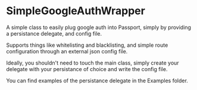 # SimpleGoogleAuthWrapper

A simple class to easily plug google auth into Passport, simply by providing a persistance delegate, and config file.

Supports things like whitelisting and blacklisting, and simple route configuration through an external json config file.

Ideally, you shouldn't need to touch the main class, simply create your delegate with your persistance of choice and write the config file.

You can find examples of the persistance delegate in the Examples folder.
